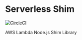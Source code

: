 # Serverless Shim

[![CircleCI](https://circleci.com/gh/ffleet/shim-js/tree/master.svg?style=svg)](https://circleci.com/gh/ffleet/shim-js/tree/master)

AWS Lambda Node.js Shim Library
